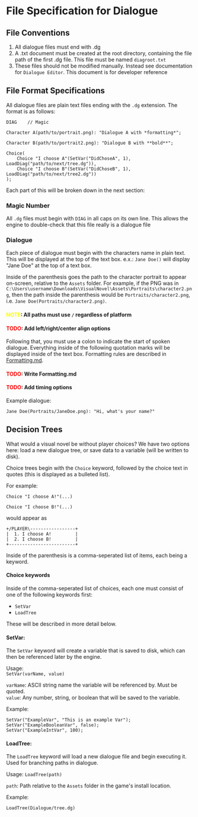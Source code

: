 # File Specification for Dialogue

## File Conventions

1. All dialogue files must end with .dg
2. A .txt document must be created at the root directory, containing the file path of the first .dg file. This file must be named `diagroot.txt`
3. These files should not be modified manually. Instead see documentation for `Dialogue Editor`. This document is for developer reference

## File Format Specifications

All dialogue files are plain text files ending with the `.dg` extension. The format is as follows:

```
DIAG    // Magic

Character A(path/to/portrait.png): "Dialogue A with *formatting*";

Character B(path/to/portrait2.png): "Dialogue B with **bold**";

Choice(
    Choice "I choose A"(SetVar("DidChoseA", 1), LoadDiag("path/to/next/tree.dg")),
    Choice "I choose B"(SetVar("DidChoseB", 1), LoadDiag("path/to/next/tree2.dg"))
);
```

Each part of this will be broken down in the next section:

### Magic Number

All `.dg` files must begin with `DIAG` in all caps on its own line. This allows the engine to double-check that this file really is a dialogue file

### Dialogue

Each piece of dialogue must begin with the characters name in plain text. This will be displayed at the top of the text box. e.x.: `Jane Doe()` will display "Jane Doe" at the top of a text box.

Inside of the parenthesis goes the path to the character portrait to appear on-screen, relative to the `Assets` folder. For example, if the PNG was in `C:\Users\username\Downloads\VisualNovel\Assets\Portraits\character2.png`, then the path inside the parenthesis would be `Portraits/character2.png`, i.e. `Jane Doe(Portraits/character2.png)`.

#### <span style="color: yellow">NOTE</span>: All paths must use `/` regardless of platform

#### <span style="color: red">TODO</span>: Add left/right/center align options

Following that, you must use a colon to indicate the start of spoken dialogue. Everything inside of the following quotation marks will be displayed inside of the text box. Formatting rules are described in [Formatting.md](Formatting.md).

#### <span style="color: red">TODO</span>: Write Formatting.md

#### <span style="color: red">TODO</span>: Add timing options

Example dialogue:

```
Jane Doe(Portraits/JaneDoe.png): "Hi, what's your name?"
```

## Decision Trees

What would a visual novel be without player choices? We have two options here: load a new dialogue tree, or save data to a variable (will be written to disk).

Choice trees begin with the `Choice` keyword, followed by the choice text in quotes (this is displayed as a bulleted list).

For example:
```
Choice "I choose A!"(...)

Choice "I choose B!"(...)
```
would appear as
```
+/P̅L̅A̅Y̅E̅R̅\-----------------+
|  1. I choose A!         |
|  2. I choose B!         |
+-------------------------+
```

Inside of the parenthesis is a comma-seperated list of items, each being a keyword.

#### Choice keywords

Inside of the comma-seperated list of choices, each one must consist of one of the following keywords first:

- `SetVar`
- `LoadTree`

These will be described in more detail below.

#### SetVar:

The `SetVar` keyword will create a variable that is saved to disk, which can then be referenced later by the engine.

Usage:  
`SetVar(varName, value)`

`varName`: ASCII string name the variable will be referenced by. Must be quoted.  
`value`: Any number, string, or boolean that will be saved to the variable.

Example:  
```
SetVar("ExampleVar", "This is an example Var");
SetVar("ExampleBooleanVar", false);
SetVar("ExampleIntVar", 100);
```

#### LoadTree:

The `LoadTree` keyword will load a new dialogue file and begin executing it. Used for branching paths in dialogue.

Usage:
`LoadTree(path)`

`path`: Path relative to the `Assets` folder in the game's install location.

Example:
```
LoadTree(Dialogue/tree.dg)
```